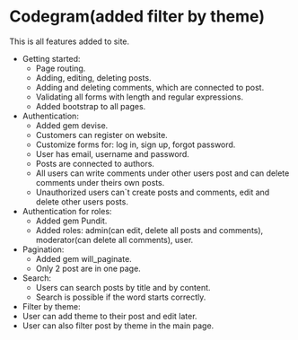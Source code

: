 # Codegram(added filter by theme)

This is all features added to site.
- Getting started:
  -	Page routing.
  -	Adding, editing, deleting posts.
  -	Adding and deleting comments, which are connected to post.
  -	Validating all forms with length and regular expressions.
  -	Added bootstrap to all pages.
- Authentication:
  -	Added gem devise.
  -	Customers can register on website.
  -	Customize forms for: log in, sign up, forgot password.
  -	User has email, username and password.
  -	Posts are connected to authors.
  -	All users can write comments under other users post and can delete comments under theirs own posts.
  -	Unauthorized users can`t create posts and comments, edit and delete other users posts.
- Authentication for roles:
  -	Added gem Pundit.
  -	Added roles: admin(can edit, delete all posts and comments), moderator(can delete all comments), user.
- Pagination:
  -	Added gem will_paginate.
  -	Only 2 post are in one page.
- Search:
  -	Users can search posts by title and by content.
  -	Search is possible if the word starts correctly.
 - Filter by theme:
  -	User can add theme to their post and edit later.
  -	User can also filter post by theme in the main page.
